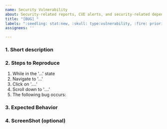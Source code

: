 ```yaml
---
name: Security Vulnerability
about: Security-related reports, CVE alerts, and security-related dependency alerts
title: "[BUG] "
labels: ":seedling: stat:new, :skull: type:vulnerability, :fire: priority:high"
assignees: ''

---
```


### 1. Short description

### 2. Steps to Reproduce
1. While in the '...' state
2. Navigate to '...'
2. Click on '....'
3. Scroll down to '....'
4. The following bug occurs:

### 3. Expected Behavior

### 4. ScreenShot (optional)
